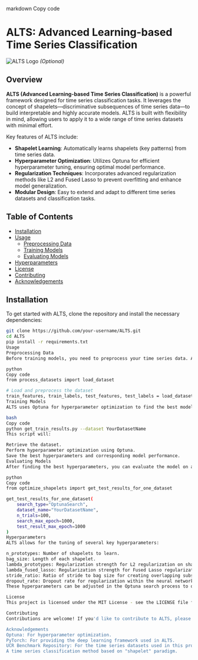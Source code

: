 markdown
Copy code
# ALTS: Advanced Learning-based Time Series Classification

![ALTS Logo](https://your-logo-link.com/logo.png) *(Optional)*

## Overview

**ALTS (Advanced Learning-based Time Series Classification)** is a powerful framework designed for time series classification tasks. It leverages the concept of shapelets—discriminative subsequences of time series data—to build interpretable and highly accurate models. ALTS is built with flexibility in mind, allowing users to apply it to a wide range of time series datasets with minimal effort.

Key features of ALTS include:
- **Shapelet Learning**: Automatically learns shapelets (key patterns) from time series data.
- **Hyperparameter Optimization**: Utilizes Optuna for efficient hyperparameter tuning, ensuring optimal model performance.
- **Regularization Techniques**: Incorporates advanced regularization methods like L2 and Fused Lasso to prevent overfitting and enhance model generalization.
- **Modular Design**: Easy to extend and adapt to different time series datasets and classification tasks.

## Table of Contents
- [Installation](#installation)
- [Usage](#usage)
  - [Preprocessing Data](#preprocessing-data)
  - [Training Models](#training-models)
  - [Evaluating Models](#evaluating-models)
- [Hyperparameters](#hyperparameters)
- [License](#license)
- [Contributing](#contributing)
- [Acknowledgements](#acknowledgements)

## Installation

To get started with ALTS, clone the repository and install the necessary dependencies:

```bash
git clone https://github.com/your-username/ALTS.git
cd ALTS
pip install -r requirements.txt
Usage
Preprocessing Data
Before training models, you need to preprocess your time series data. ALTS includes utilities for loading, normalizing, and augmenting datasets:

python
Copy code
from process_datasets import load_dataset

# Load and preprocess the dataset
train_features, train_labels, test_features, test_labels = load_dataset('YourDatasetName')
Training Models
ALTS uses Optuna for hyperparameter optimization to find the best model configuration for your dataset. Here’s how to run the optimization process:

bash
Copy code
python get_train_results.py --dataset YourDatasetName
This script will:

Retrieve the dataset.
Perform hyperparameter optimization using Optuna.
Save the best hyperparameters and corresponding model performance.
Evaluating Models
After finding the best hyperparameters, you can evaluate the model on a test set:

python
Copy code
from optimize_shapelets import get_test_results_for_one_dataset

get_test_results_for_one_dataset(
    search_type="OptunaSearch",
    dataset_name="YourDatasetName",
    n_trials=100,
    search_max_epoch=1000,
    test_result_max_epoch=1000
)
Hyperparameters
ALTS allows for the tuning of several key hyperparameters:

n_prototypes: Number of shapelets to learn.
bag_size: Length of each shapelet.
lambda_prototypes: Regularization strength for L2 regularization on shapelets.
lambda_fused_lasso: Regularization strength for Fused Lasso regularization.
stride_ratio: Ratio of stride to bag size for creating overlapping subsequences (bags).
dropout_rate: Dropout rate for regularization within the neural network.
These hyperparameters can be adjusted in the Optuna search process to optimize model performance.

License
This project is licensed under the MIT License - see the LICENSE file for details.

Contributing
Contributions are welcome! If you'd like to contribute to ALTS, please fork the repository, create a new branch, and submit a pull request. Be sure to follow the contribution guidelines (if you have one).

Acknowledgements
Optuna: For hyperparameter optimization.
PyTorch: For providing the deep learning framework used in ALTS.
UCR Benchmark Repository: For the time series datasets used in this project.# ALTS
A time series classification method based on "shapelet" paradigm.
